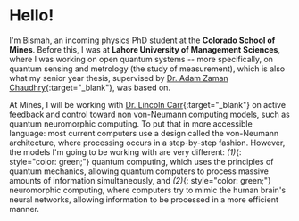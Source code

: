 # Hello!
I'm Bismah, an incoming physics PhD student at the **Colorado School of Mines**. Before this, I was at **Lahore University of Management Sciences**, where I was working on open quantum systems -- more specifically, on quantum sensing and metrology (the study of measurement), which is also what my senior year thesis, supervised by [Dr. Adam Zaman Chaudhry](https://scholar.google.com.pk/citations?user=RNBPLXwAAAAJ&hl=en){:target="_blank"}, was based on.

At Mines, I will be working with [Dr. Lincoln Carr](https://scholar.google.ro/citations?user=7dfEr5YAAAAJ&hl=en){:target="_blank"} on active feedback and control toward non von-Neumann computing models, such as quantum neuromorphic computing. To put that in more accessible language: most current computers use a design called the von-Neumann architecture, where processing occurs in a step-by-step fashion. However, the models I'm going to be working with are very different: *(1)*{: style="color: green;"} quantum computing, which uses the principles of quantum mechanics, allowing quantum computers to process massive amounts of information simultaneously, and *(2)*{: style="color: green;"} neuromorphic computing, where computers try to mimic the human brain's neural networks, allowing information to be processed in a more efficient manner.
